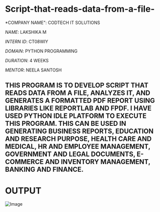 # Script-that-reads-data-from-a-file-

*COMPANY NAME": CODTECH IT SOLUTIONS

*NAME*: LAKSHIKA M 

*INTERN ID*: CT08WIY

*DOMAIN*: PYTHON PROGRAMMING

*DURATION*: 4 WEEKS

*MENTOR*: NEELA SANTOSH

## THIS PROGRAM IS TO DEVELOP SCRIPT THAT READS DATA FROM A FILE, ANALYZES IT, AND GENERATES A FORMATTED PDF REPORT USING LIBRARIES LIKE REPORTLAB AND FPDF. I HAVE USED PYTHON IDLE PLATFORM TO EXECUTE THIS PROGRAM. THIS CAN BE USED IN GENERATING BUSINESS REPORTS, EDUCATION AND RESEARCH PURPOSE, HEALTH CARE AND MEDICAL, HR AND EMPLOYEE MANAGEMENT, GOVERNMENT AND LEGAL DOCUMENTS, E-COMMERCE AND INVENTORY MANAGEMENT, BANKING AND FINANCE. 

# OUTPUT

![Image](https://github.com/user-attachments/assets/1f7ad46c-656b-43e3-9cd1-a7578c339edc)

